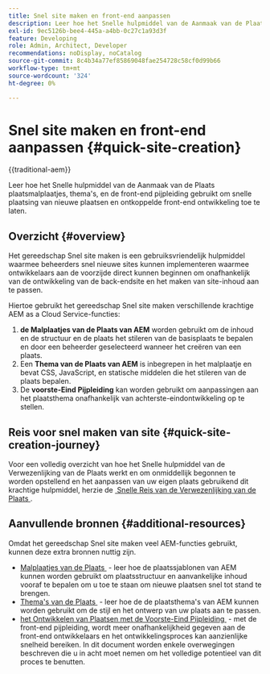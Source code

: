 ```yaml
---
title: Snel site maken en front-end aanpassen
description: Leer hoe het Snelle hulpmiddel van de Aanmaak van de Plaats plaatsmalplaatjes, thema's, en de front-end pijpleiding gebruikt om snelle plaatsing van nieuwe plaatsen en ontkoppelde front-end ontwikkeling toe te laten.
exl-id: 9ec5126b-bee4-445a-a4bb-0c27c1a93d3f
feature: Developing
role: Admin, Architect, Developer
recommendations: noDisplay, noCatalog
source-git-commit: 8c4b34a77ef85869048fae254728c58cf0d99b66
workflow-type: tm+mt
source-wordcount: '324'
ht-degree: 0%

---
```



# Snel site maken en front-end aanpassen {#quick-site-creation}

{{traditional-aem}}

Leer hoe het Snelle hulpmiddel van de Aanmaak van de Plaats plaatsmalplaatjes, thema&#39;s, en de front-end pijpleiding gebruikt om snelle plaatsing van nieuwe plaatsen en ontkoppelde front-end ontwikkeling toe te laten.

## Overzicht {#overview}

Het gereedschap Snel site maken is een gebruiksvriendelijk hulpmiddel waarmee beheerders snel nieuwe sites kunnen implementeren waarmee ontwikkelaars aan de voorzijde direct kunnen beginnen om onafhankelijk van de ontwikkeling van de back-endsite en het maken van site-inhoud aan te passen.

Hiertoe gebruikt het gereedschap Snel site maken verschillende krachtige AEM as a Cloud Service-functies:

1. **de Malplaatjes van de Plaats van AEM** worden gebruikt om de inhoud en de structuur en de plaats het stileren van de basisplaats te bepalen en door een beheerder geselecteerd wanneer het creëren van een plaats.
1. Een **Thema van de Plaats van AEM** is inbegrepen in het malplaatje en bevat CSS, JavaScript, en statische middelen die het stileren van de plaats bepalen.
1. De **voorste-Eind Pijpleiding** kan worden gebruikt om aanpassingen aan het plaatsthema onafhankelijk van achterste-eindontwikkeling op te stellen.

## Reis voor snel maken van site {#quick-site-creation-journey}

Voor een volledig overzicht van hoe het Snelle hulpmiddel van de Verwezenlijking van de Plaats werkt en om onmiddellijk begonnen te worden opstellend en het aanpassen van uw eigen plaats gebruikend dit krachtige hulpmiddel, herzie de [&#x200B; Snelle Reis van de Verwezenlijking van de Plaats &#x200B;](/help/journey-sites/quick-site/overview.md).

## Aanvullende bronnen {#additional-resources}

Omdat het gereedschap Snel site maken veel AEM-functies gebruikt, kunnen deze extra bronnen nuttig zijn.

* [&#x200B; Malplaatjes van de Plaats &#x200B;](/help/sites-cloud/administering/site-creation/site-templates.md) - leer hoe de plaatssjablonen van AEM kunnen worden gebruikt om plaatsstructuur en aanvankelijke inhoud vooraf te bepalen om u toe te staan om nieuwe plaatsen snel tot stand te brengen.
* [&#x200B; Thema&#39;s van de Plaats &#x200B;](/help/sites-cloud/administering/site-creation/site-themes.md) - leer hoe de de plaatsthema&#39;s van AEM kunnen worden gebruikt om de stijl en het ontwerp van uw plaats aan te passen.
* [&#x200B; het Ontwikkelen van Plaatsen met de Voorste-Eind Pijpleiding &#x200B;](/help/implementing/developing/introduction/developing-with-front-end-pipelines.md) - met de front-end pijpleiding, wordt meer onafhankelijkheid gegeven aan de front-end ontwikkelaars en het ontwikkelingsproces kan aanzienlijke snelheid bereiken. In dit document worden enkele overwegingen beschreven die u in acht moet nemen om het volledige potentieel van dit proces te benutten.
